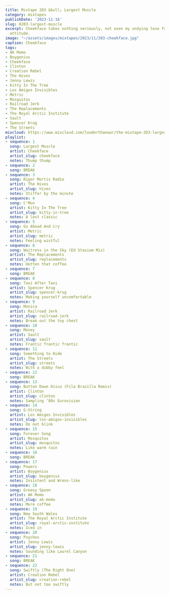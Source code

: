 ```yaml
---
title: Mixtape 203 &bull; Largest Muscle
category: mixtapes
publishDate: '2023-11-16'
slug: 0203-largest-muscle
excerpt: Cheekface takes nothing seriously, not even my undying love for their questionable
  attitude.
image: "~/assets/images/mixtapes/2023/11/203-cheekface.jpg"
caption: Cheekface
tags:
- AK Momo
- Boygenius
- Cheekface
- Clinton
- Creation Rebel
- The Hives
- Jenny Lewis
- Kitty In The Tree
- Los Amigos Invisibles
- Metric
- Mosquitos
- Railroad Jerk
- The Replacements
- The Royal Arctic Institute
- Sault
- Spencer Krug
- The Streets
mixcloud: https://www.mixcloud.com/louderthanwar/the-mixtape-203-largest-muscle-2023-11-18/
playlist:
- sequence: 1
  song: Largest Muscle
  artist: Cheekface
  artist_slug: cheekface
  notes: Thump thump
- sequence: 2
  song: BREAK
- sequence: 3
  song: Rigor Mortis Radio
  artist: The Hives
  artist_slug: hives
  notes: Stiffer by the minute
- sequence: 4
  song: C'Mon
  artist: Kitty In The Tree
  artist_slug: kitty-in-tree
  notes: A lost classic
- sequence: 5
  song: Go Ahead And Cry
  artist: Metric
  artist_slug: metric
  notes: Feeling wistful
- sequence: 6
  song: Waitress in the Sky (Ed Stasium Mix)
  artist: The Replacements
  artist_slug: replacements
  notes: Hotten that coffee
- sequence: 7
  song: BREAK
- sequence: 8
  song: Taxi After Taxi
  artist: Spencer Krug
  artist_slug: spencer-krug
  notes: Making yourself uncomfortable
- sequence: 9
  song: Monica
  artist: Railroad Jerk
  artist_slug: railroad-jerk
  notes: Break out the toy chest
- sequence: 10
  song: Money
  artist: Sault
  artist_slug: sault
  notes: Frantic frantic frantic
- sequence: 11
  song: Something to Hide
  artist: The Streets
  artist_slug: streets
  notes: With a dubby feel
- sequence: 12
  song: BREAK
- sequence: 13
  song: Button Down Disco (Fila Brazilla Remix)
  artist: Clinton
  artist_slug: clinton
  notes: Sampling ‘80s Eurovision
- sequence: 14
  song: G-String
  artist: Los Amigos Invisibles
  artist_slug: los-amigos-invisibles
  notes: Do not blink
- sequence: 15
  song: Forever Song
  artist: Mosquitos
  artist_slug: mosquitos
  notes: Like warm rain
- sequence: 16
  song: BREAK
- sequence: 17
  song: Powers
  artist: Boygenius
  artist_slug: boygenius
  notes: Insistent and Wrens-like
- sequence: 18
  song: Greasy Spoon
  artist: AK Momo
  artist_slug: ak-momo
  notes: More coffee
- sequence: 19
  song: New South Wales
  artist: The Royal Arctic Institute
  artist_slug: royal-arctic-institute
  notes: Iced in
- sequence: 20
  song: Psychos
  artist: Jenny Lewis
  artist_slug: jenny-lewis
  notes: Sounding like Laurel Canyon
- sequence: 21
  song: BREAK
- sequence: 22
  song: Swiftly (The Right One)
  artist: Creation Rebel
  artist_slug: creation-rebel
  notes: But not too swiftly
---
```


